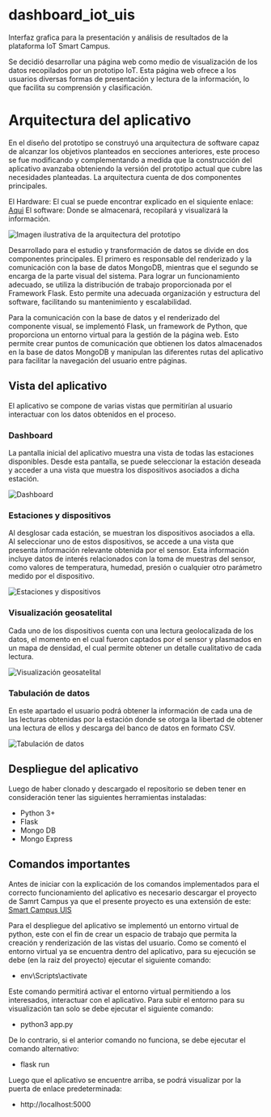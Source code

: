 # dashboard_iot_uis
Interfaz grafica para la presentación y análisis de resultados de la plataforma IoT Smart Campus.

Se decidió desarrollar una página web como medio de visualización de los datos recopilados por un prototipo IoT. Esta página web ofrece a los usuarios diversas formas de presentación y lectura de la información, lo que facilita su comprensión y clasificación.

<h1>Arquitectura del aplicativo</h1>

En el diseño del prototipo se construyó una arquitectura de software capaz de alcanzar los objetivos planteados en secciones anteriores, este proceso se fue modificando y complementando a medida que la construcción del aplicativo avanzaba obteniendo la versión del prototipo actual que cubre las necesidades planteadas. La arquitectura cuenta de dos componentes principales.

El Hardware: El cual se puede encontrar explicado en el siquiente enlace: <a href="https://github.com/srparks19/prototipo_IoT_Uis">Aqui</a>
El software: Donde se almacenará, recopilará y visualizará la información. 

![Imagen ilustrativa de la arquitectura del prototipo](https://github.com/srparks19/dashboard_iot_uis/assets/66749108/950a8227-75e2-4a18-ae36-2bb617805ee6)


Desarrollado para el estudio y transformación de datos se divide en dos componentes principales. El primero es responsable del renderizado y la comunicación con la base de datos MongoDB, mientras que el segundo se encarga de la parte visual del sistema. Para lograr un funcionamiento adecuado, se utiliza la distribución de trabajo proporcionada por el Framework Flask. Esto permite una adecuada organización y estructura del software, facilitando su mantenimiento y escalabilidad.

Para la comunicación con la base de datos y el renderizado del componente visual, se implementó Flask, un framework de Python, que proporciona un entorno virtual para la gestión de la página web. Esto permite crear puntos de comunicación que obtienen los datos almacenados en la base de datos MongoDB y manipulan las diferentes rutas del aplicativo para facilitar la navegación del usuario entre páginas.

<h2>Vista del aplicativo</h2>

El aplicativo se compone de varias vistas que permitirían al usuario interactuar con los datos obtenidos en el proceso.

<h3>Dashboard</h3>

La pantalla inicial del aplicativo muestra una vista de todas las estaciones disponibles. Desde esta pantalla, se puede seleccionar la estación deseada y acceder a una vista que muestra los dispositivos asociados a dicha estación.

![Dashboard](https://github.com/srparks19/dashboard_iot_uis/assets/66749108/8f5bfefd-d869-4d54-aa6d-025adcd3e1d9)

<h3>Estaciones y dispositivos</h3>

Al desglosar cada estación, se muestran los dispositivos asociados a ella. Al seleccionar uno de estos dispositivos, se accede a una vista que presenta información relevante obtenida por el sensor. Esta información incluye datos de interés relacionados con la toma de muestras del sensor, como valores de temperatura, humedad, presión o cualquier otro parámetro medido por el dispositivo.

![Estaciones y dispositivos](https://github.com/srparks19/dashboard_iot_uis/assets/66749108/ee896b25-509b-47e7-914b-6db50289604f)

<h3>Visualización geosatelital</h3>

Cada uno de los dispositivos cuenta con una lectura geolocalizada de los datos, el momento en el cual fueron captados por el sensor y plasmados en un mapa de densidad, el cual permite obtener un detalle cualitativo de cada lectura.

![Visualización geosatelital](https://github.com/srparks19/dashboard_iot_uis/assets/66749108/5c685ccc-59d2-4454-8b35-464e6ac6a0b1)

<h3>Tabulación de datos</h3>

En este apartado el usuario podrá obtener la información de cada una de las lecturas obtenidas por la estación donde se otorga la libertad de obtener una lectura de ellos y descarga del banco de datos en formato CSV.

![Tabulación de datos](https://github.com/srparks19/dashboard_iot_uis/assets/66749108/8e3224de-f004-4864-ab75-01190b0d9117)

<h2>Despliegue del aplicativo</h2>

Luego de haber clonado y descargado el repositorio se deben tener en consideración tener las siguientes herramientas instaladas:

- Python 3+
- Flask
- Mongo DB
- Mongo Express

<h2>Comandos importantes</h2>

Antes de iniciar con la explicación de los comandos implementados para el correcto funcionamiento del aplicativo es necesario descargar el proyecto de Samrt Campus ya que el presente proyecto es una extensión de este: <a href="https://github.com/UIS-IoT-Smart-Campus/smart_campus_production">Smart Campus UIS</a>

Para el despliegue del aplicativo se implementó un entorno virtual de python, este con el fin de crear un espacio de trabajo que permita la creación y renderización de las vistas del usuario. Como se comentó el entorno virtual ya se encuentra dentro del aplicativo, para su ejecución se debe (en la raiz del proyecto) ejecutar el siguiente comando:

- env\Scripts\activate

Este comando permitirá activar el entorno virtual permitiendo a los interesados, interactuar con el aplicativo. Para subir el entorno para su visualización tan solo se debe ejecutar el siguiente comando:

- python3 app.py

De lo contrario, si el anterior comando no funciona, se debe ejecutar el comando alternativo:

- flask run

Luego que el aplicativo se encuentre arriba, se podrá visualizar por la puerta de enlace predeterminada:

- http://localhost:5000
